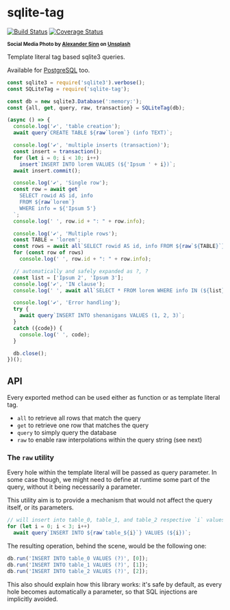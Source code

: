 # sqlite-tag

[![Build Status](https://travis-ci.com/WebReflection/sqlite-tag.svg?branch=master)](https://travis-ci.com/WebReflection/sqlite-tag) [![Coverage Status](https://coveralls.io/repos/github/WebReflection/sqlite-tag/badge.svg?branch=master)](https://coveralls.io/github/WebReflection/sqlite-tag?branch=master)

<sup>**Social Media Photo by [Alexander Sinn](https://unsplash.com/@swimstaralex) on [Unsplash](https://unsplash.com/)**</sup>

Template literal tag based sqlite3 queries.

Available for [PostgreSQL](https://github.com/WebReflection/pg-tag/#readme) too.

```js
const sqlite3 = require('sqlite3').verbose();
const SQLiteTag = require('sqlite-tag');

const db = new sqlite3.Database(':memory:');
const {all, get, query, raw, transaction} = SQLiteTag(db);

(async () => {
  console.log('✔', 'table creation');
  await query`CREATE TABLE ${raw`lorem`} (info TEXT)`;

  console.log('✔', 'multiple inserts (transaction)');
  const insert = transaction();
  for (let i = 0; i < 10; i++)
    insert`INSERT INTO lorem VALUES (${'Ipsum ' + i})`;
  await insert.commit();

  console.log('✔', 'Single row');
  const row = await get`
    SELECT rowid AS id, info
    FROM ${raw`lorem`}
    WHERE info = ${'Ipsum 5'}
  `;
  console.log(' ', row.id + ": " + row.info);

  console.log('✔', 'Multiple rows');
  const TABLE = 'lorem';
  const rows = await all`SELECT rowid AS id, info FROM ${raw`${TABLE}`}`;
  for (const row of rows)
    console.log(' ', row.id + ": " + row.info);

  // automatically and safely expanded as ?, ?
  const list = ['Ipsum 2', 'Ipsum 3'];
  console.log('✔', 'IN clause');
  console.log(' ', await all`SELECT * FROM lorem WHERE info IN (${list})`);

  console.log('✔', 'Error handling');
  try {
    await query`INSERT INTO shenanigans VALUES (1, 2, 3)`;
  }
  catch ({code}) {
    console.log(' ', code);
  }

  db.close();
})();

```

## API

Every exported method can be used either as function or as template literal tag.

  * `all` to retrieve all rows that match the query
  * `get` to retrieve one row that matches the query
  * `query` to simply query the database
  * `raw` to enable raw interpolations within the query string (see next)

### The `raw` utility

Every hole within the template literal will be passed as query parameter.
In some case though, we might need to define at runtime some part of the query, without it being necessarily a parameter.

This utility aim is to provide a mechanism that would not affect the query itself, or its parameters.

```js
// will insert into table_0, table_1, and table_2 respective `i` values
for (let i = 0; i < 3; i++)
  await query`INSERT INTO ${raw`table_${i}`} VALUES (${i})`;
```

The resulting operation, behind the scene, would be the following one:
```js
db.run('INSERT INTO table_0 VALUES (?)', [0]);
db.run('INSERT INTO table_1 VALUES (?)', [1]);
db.run('INSERT INTO table_2 VALUES (?)', [2]);
```

This also should explain how this library works: it's safe by default, as every hole becomes automatically a parameter, so that SQL injections are implicitly avoided.
